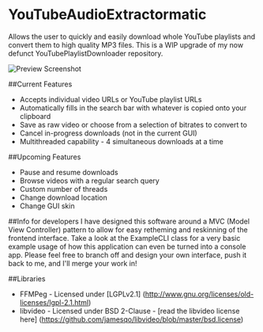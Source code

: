 # YouTubeAudioExtractormatic
Allows the user to quickly and easily download whole YouTube playlists and convert them to high quality MP3 files. This is a WIP upgrade of my now defunct YouTubePlaylistDownloader repository.

![Preview Screenshot](http://blog.davidmortiboy.com/wp-content/uploads/2016/09/audioExtractor.png)

##Current Features
* Accepts individual video URLs or YouTube playlist URLs
* Automatically fills in the search bar with whatever is copied onto your clipboard
* Save as raw video or choose from a selection of bitrates to convert to
* Cancel in-progress downloads (not in the current GUI)
* Multithreaded capability - 4 simultaneous downloads at a time

##Upcoming Features
* Pause and resume downloads
* Browse videos with a regular search query
* Custom number of threads
* Change download location
* Change GUI skin

##Info for developers
I have designed this software around a MVC (Model View Controller) pattern to allow for easy retheming and reskinning of the frontend interface. Take a look at the ExampleCLI class for a very basic example usage of how this application can even be turned into a console app. Please feel free to branch off and design your own interface, push it back to me, and I'll merge your work in!

##Libraries
* FFMPeg - Licensed under [LGPLv2.1] (http://www.gnu.org/licenses/old-licenses/lgpl-2.1.html)
* libvideo - Licensed under BSD 2-Clause - [read the libvideo license here] (https://github.com/jamesqo/libvideo/blob/master/bsd.license)
